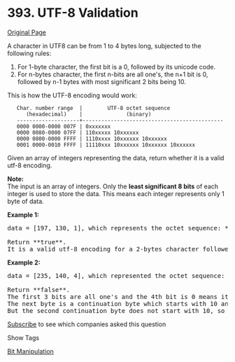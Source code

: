 # 393. UTF-8 Validation

[Original Page](https://leetcode.com/problems/utf-8-validation/)

A character in UTF8 can be from 1 to 4 bytes long, subjected to the following rules:

1.  For 1-byte character, the first bit is a 0, followed by its unicode code.
2.  For n-bytes character, the first n-bits are all one's, the n+1 bit is 0, followed by n-1 bytes with most significant 2 bits being 10.

This is how the UTF-8 encoding would work:

       Char. number range  |        UTF-8 octet sequence
          (hexadecimal)    |              (binary)
       --------------------+---------------------------------------------
       0000 0000-0000 007F | 0xxxxxxx
       0000 0080-0000 07FF | 110xxxxx 10xxxxxx
       0000 0800-0000 FFFF | 1110xxxx 10xxxxxx 10xxxxxx
       0001 0000-0010 FFFF | 11110xxx 10xxxxxx 10xxxxxx 10xxxxxx

Given an array of integers representing the data, return whether it is a valid utf-8 encoding.

**Note:**  
The input is an array of integers. Only the **least significant 8 bits** of each integer is used to store the data. This means each integer represents only 1 byte of data.

**Example 1:**

<pre>data = [197, 130, 1], which represents the octet sequence: **11000101 10000010 00000001**.

Return **true**.
It is a valid utf-8 encoding for a 2-bytes character followed by a 1-byte character.
</pre>

**Example 2:**

<pre>data = [235, 140, 4], which represented the octet sequence: **11101011 10001100 00000100**.

Return **false**.
The first 3 bits are all one's and the 4th bit is 0 means it is a 3-bytes character.
The next byte is a continuation byte which starts with 10 and that's correct.
But the second continuation byte does not start with 10, so it is invalid.
</pre>

<div>

[Subscribe](/subscribe/) to see which companies asked this question

</div>

<div>

<div id="tags" class="btn btn-xs btn-warning">Show Tags</div>

<span class="hidebutton">[Bit Manipulation](/tag/bit-manipulation/)</span></div>